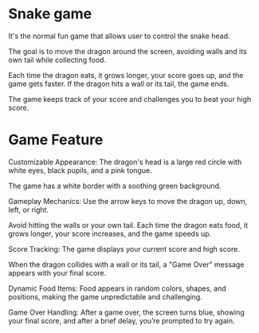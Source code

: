 # Snake game

It's the normal fun game that allows user to control the snake head.

The goal is to move the dragon around the screen, avoiding walls and its own tail while collecting food. 

Each time the dragon eats, it grows longer, your score goes up, and the game gets faster. If the dragon hits a wall or its tail, the game ends. 

The game keeps track of your score and challenges you to beat your high score.

# Game Feature

Customizable Appearance: The dragon's head is a large red circle with white eyes, black pupils, and a pink tongue. 

The game has a white border with a soothing green background.

Gameplay Mechanics: Use the arrow keys to move the dragon up, down, left, or right.

Avoid hitting the walls or your own tail. Each time the dragon eats food, it grows longer, your score increases, and the game speeds up.

Score Tracking: The game displays your current score and high score. 

When the dragon collides with a wall or its tail, a "Game Over" message appears with your final score.

Dynamic Food Items: Food appears in random colors, shapes, and positions, making the game unpredictable and challenging.

Game Over Handling: After a game over, the screen turns blue, showing your final score, and after a brief delay, you’re prompted to try again.


